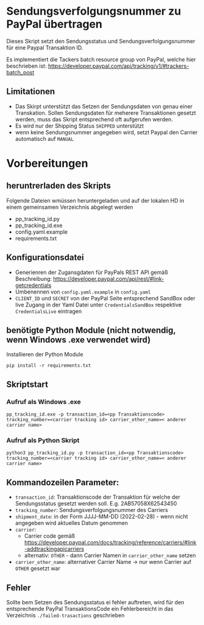 # Sendungsverfolgungsnummer zu PayPal übertragen

Dieses Skript setzt den Sendungsstatus und Sendungsverfolgungsnummer für eine Paypal Transaktion ID.

Es implementiert die Tackers batch resource group von PayPal, welche hier beschrieben ist:
https://developer.paypal.com/api/tracking/v1/#trackers-batch_post

## Limitationen
- Das Skirpt unterstützt das Setzen der Sendungsdaten von genau einer Transkation. Sollen Sendungsdaten für 
  meherere Transaktionen gesetzt werden, muss das Skript entsprechend oft aufgerufen werden. 
- Es wird nur der Shipping Status ```SHIPPED``` unterstützt
- wenn keine Sendungsnummer angegeben wird, setzt Paypal den Carrier automatisch auf ```MANUAL```

# Vorbereitungen
## heruntrerladen des Skripts
Folgende Dateien wmüssen heruntergeladen und auf der lokalen HD in einem gemeinsamen Verzeichnis abgelegt werden
- pp_tracking_id.py
- pp_tracking_id.exe
- config.yaml.example
- requirements.txt

## Konfigurationsdatei
- Generienren der Zugansgdaten für PayPals REST API gemäß Beschreibung: https://developer.paypal.com/api/rest/#link-getcredentials
- Umbenennen von ```config.yaml.example``` in ```config.yaml```
- ```CLIENT_ID``` und ```SECRET``` von der PayPal Seite entsprechend SandBox oder live Zugang in der Yaml Datei unter 
  ```CredentialsSandBox``` respektive ```CredentialsLive``` eintragen

## benötigte Python Module (nicht notwendig, wenn Windows .exe verwendet wird)
Installieren der Python Module
```
pip install -r requirements.txt
``` 

## Skriptstart
### Aufruf als Windows .exe

```
pp_tracking_id.exe -p transaction_id=<pp Transaktionscode> tracking_number=<carrier tracking id> carrier_other_name=< anderer carrier name>
```

### Aufruf als Python Skript

```
python3 pp_tracking_id.py -p transaction_id=<pp Transaktionscode> tracking_number=<carrier tracking id> carrier_other_name=< anderer carrier name>
```


## Kommandozeilen Parameter:
- ```transaction_id```: Transaktionscode der Transaktion für welche der Sendungsstatus gesetzt werden soll. E.g. 2AB57058X62543450
- ```tracking_number```: Sendungsverfolgungsnummer des Carriers
- ```shipment_date```: in der Form JJJJ-MM-DD (2022-02-28) - wenn nicht angegeben wird aktuelles Datum genommen
- ```carrier```:
  - Carrier code gemäß https://developer.paypal.com/docs/tracking/reference/carriers/#link-addtrackingapicarriers
  - alternativ: ```OTHER``` - dann Carrier Namen in ```carrier_other_name``` setzen
- ```carrier_other_name```: alternativer Carrier Name → nur wenn Carrier auf ```OTHER``` gesetzt war 

## Fehler
Sollte bem Setzen des Sendungsstatus ei fehler auftreten, wird für den entsprechende PayPal TransaktionsCode ein 
Fehlerbereicht in das Verzeichnis ```./failed-trasactions``` geschrieben